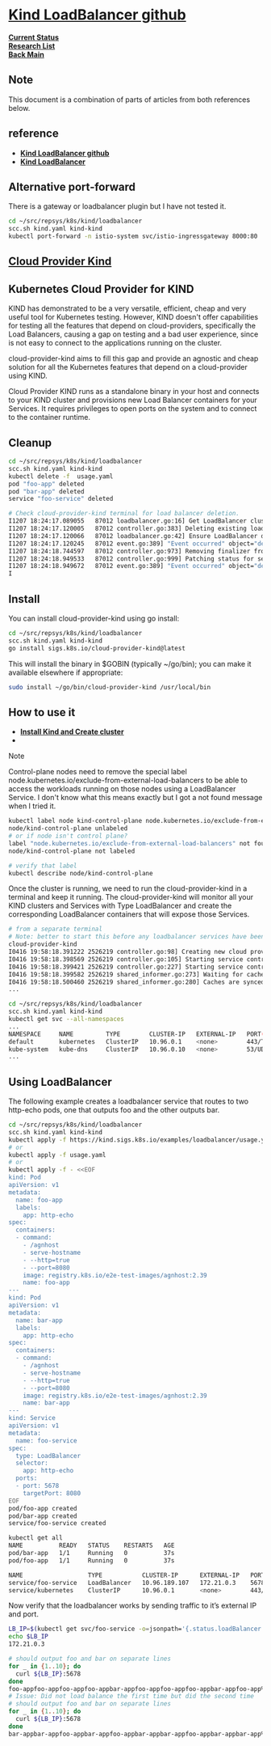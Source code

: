 # **[Kind LoadBalancer github](https://github.com/kubernetes-sigs/cloud-provider-kind)**

**[Current Status](../../development/status/weekly/current_status.md)**\
**[Research List](../../research/research_list.md)**\
**[Back Main](../../README.md)**

## Note

This document is a combination of parts of articles from both references below.

## reference

- **[Kind LoadBalancer github](https://github.com/kubernetes-sigs/cloud-provider-kind)**
- **[Kind LoadBalancer](https://kind.sigs.k8s.io/docs/user/loadbalancer/)**

## Alternative port-forward

There is a gateway or loadbalancer plugin but I have not tested it.

```bash
cd ~/src/repsys/k8s/kind/loadbalancer
scc.sh kind.yaml kind-kind
kubectl port-forward -n istio-system svc/istio-ingressgateway 8000:80 
```

## **[Cloud Provider Kind](https://github.com/kubernetes-sigs/cloud-provider-kind)**

## Kubernetes Cloud Provider for KIND

KIND has demonstrated to be a very versatile, efficient, cheap and very useful tool for Kubernetes testing. However, KIND doesn't offer capabilities for testing all the features that depend on cloud-providers, specifically the Load Balancers, causing a gap on testing and a bad user experience, since is not easy to connect to the applications running on the cluster.

cloud-provider-kind aims to fill this gap and provide an agnostic and cheap solution for all the Kubernetes features that depend on a cloud-provider using KIND.

Cloud Provider KIND runs as a standalone binary in your host and connects to your KIND cluster and provisions new Load Balancer containers for your Services. It requires privileges to open ports on the system and to connect to the container runtime.

## Cleanup

```bash
cd ~/src/repsys/k8s/kind/loadbalancer
scc.sh kind.yaml kind-kind
kubectl delete -f  usage.yaml  
pod "foo-app" deleted
pod "bar-app" deleted
service "foo-service" deleted

# Check cloud-provider-kind terminal for load balancer deletion.
I1207 18:24:17.089055   87012 loadbalancer.go:16] Get LoadBalancer cluster: kind service: foo-service
I1207 18:24:17.120005   87012 controller.go:383] Deleting existing load balancer for service default/foo-service
I1207 18:24:17.120066   87012 loadbalancer.go:42] Ensure LoadBalancer deleted cluster: kind service: foo-service
I1207 18:24:17.120245   87012 event.go:389] "Event occurred" object="default/foo-service" fieldPath="" kind="Service" apiVersion="v1" type="Normal" reason="DeletingLoadBalancer" message="Deleting load balancer"
I1207 18:24:18.744597   87012 controller.go:973] Removing finalizer from service default/foo-service
I1207 18:24:18.949533   87012 controller.go:999] Patching status for service default/foo-service
I1207 18:24:18.949672   87012 event.go:389] "Event occurred" object="default/foo-service" fieldPath="" kind="Service" apiVersion="v1" type="Normal" reason="DeletedLoadBalancer" message="Deleted load balancer"
I
```

## Install

You can install cloud-provider-kind using go install:

```bash
cd ~/src/repsys/k8s/kind/loadbalancer
scc.sh kind.yaml kind-kind
go install sigs.k8s.io/cloud-provider-kind@latest
```

This will install the binary in $GOBIN (typically ~/go/bin); you can make it available elsewhere if appropriate:

```bash
sudo install ~/go/bin/cloud-provider-kind /usr/local/bin
```

## How to use it

- **[Install Kind and Create cluster](../kind-install.md)**
-

Note

Control-plane nodes need to remove the special label node.kubernetes.io/exclude-from-external-load-balancers to be able to access the workloads running on those nodes using a LoadBalancer Service.
I don't know what this means exactly but I got a not found message when I tried it.

```bash
kubectl label node kind-control-plane node.kubernetes.io/exclude-from-external-load-balancers-
node/kind-control-plane unlabeled
# or if node isn't control plane?
label "node.kubernetes.io/exclude-from-external-load-balancers" not found.
node/kind-control-plane not labeled

# verify that label
kubectl describe node/kind-control-plane 
```

Once the cluster is running, we need to run the cloud-provider-kind in a terminal and keep it running. The cloud-provider-kind will monitor all your KIND clusters and Services with Type LoadBalancer and create the corresponding LoadBalancer containers that will expose those Services.

```bash
# from a separate terminal
# Note: better to start this before any loadbalancer services have been created.
cloud-provider-kind
I0416 19:58:18.391222 2526219 controller.go:98] Creating new cloud provider for cluster kind
I0416 19:58:18.398569 2526219 controller.go:105] Starting service controller for cluster kind
I0416 19:58:18.399421 2526219 controller.go:227] Starting service controller
I0416 19:58:18.399582 2526219 shared_informer.go:273] Waiting for caches to sync for service
I0416 19:58:18.500460 2526219 shared_informer.go:280] Caches are synced for service
...

cd ~/src/repsys/k8s/kind/loadbalancer
scc.sh kind.yaml kind-kind
kubectl get svc --all-namespaces
...
NAMESPACE     NAME         TYPE        CLUSTER-IP   EXTERNAL-IP   PORT(S)                  AGE
default       kubernetes   ClusterIP   10.96.0.1    <none>        443/TCP                  12d
kube-system   kube-dns     ClusterIP   10.96.0.10   <none>        53/UDP,53/TCP,9153/TCP   12d
...

```

## Using LoadBalancer

The following example creates a loadbalancer service that routes to two http-echo pods, one that outputs foo and the other outputs bar.

```bash
cd ~/src/repsys/k8s/kind/loadbalancer
scc.sh kind.yaml kind-kind
kubectl apply -f https://kind.sigs.k8s.io/examples/loadbalancer/usage.yaml
# or
kubectl apply -f usage.yaml
# or
kubectl apply -f - <<EOF 
kind: Pod
apiVersion: v1
metadata:
  name: foo-app
  labels:
    app: http-echo
spec:
  containers:
  - command:
    - /agnhost
    - serve-hostname
    - --http=true
    - --port=8080
    image: registry.k8s.io/e2e-test-images/agnhost:2.39
    name: foo-app
---
kind: Pod
apiVersion: v1
metadata:
  name: bar-app
  labels:
    app: http-echo
spec:
  containers:
  - command:
    - /agnhost
    - serve-hostname
    - --http=true
    - --port=8080
    image: registry.k8s.io/e2e-test-images/agnhost:2.39
    name: bar-app
---
kind: Service
apiVersion: v1
metadata:
  name: foo-service
spec:
  type: LoadBalancer
  selector:
    app: http-echo
  ports:
  - port: 5678
    targetPort: 8080
EOF
pod/foo-app created
pod/bar-app created
service/foo-service created

kubectl get all          
NAME          READY   STATUS    RESTARTS   AGE
pod/bar-app   1/1     Running   0          37s
pod/foo-app   1/1     Running   0          37s

NAME                  TYPE           CLUSTER-IP      EXTERNAL-IP   PORT(S)          AGE
service/foo-service   LoadBalancer   10.96.189.107   172.21.0.3    5678:30380/TCP   37s
service/kubernetes    ClusterIP      10.96.0.1       <none>        443/TCP          12d
```

Now verify that the loadbalancer works by sending traffic to it’s external IP and port.

```bash
LB_IP=$(kubectl get svc/foo-service -o=jsonpath='{.status.loadBalancer.ingress[0].ip}')
echo $LB_IP                                     
172.21.0.3

# should output foo and bar on separate lines 
for _ in {1..10}; do
  curl ${LB_IP}:5678
done
foo-appfoo-appfoo-appfoo-appbar-appfoo-appfoo-appfoo-appbar-appfoo-app% 
# Issue: Did not load balance the first time but did the second time
# should output foo and bar on separate lines 
for _ in {1..10}; do
  curl ${LB_IP}:5678
done
bar-appbar-appfoo-appbar-appfoo-appbar-appbar-appfoo-appbar-appbar-app%    
```
